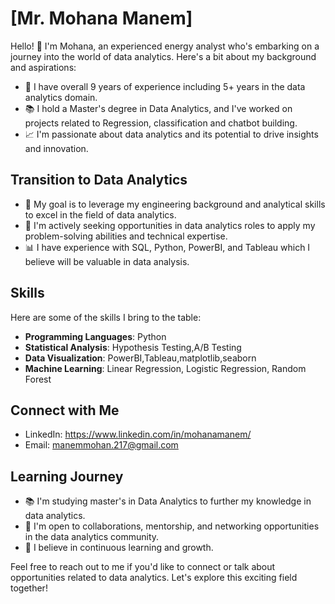 
# [Mr. Mohana Manem]

Hello! 👋 I'm Mohana, an experienced energy analyst who's embarking on a journey into the world of data analytics. Here's a bit about my background and aspirations:

- 🔌 I have overall 9 years of experience including 5+ years in the data analytics domain.
- 📚 I hold a Master's degree in Data Analytics, and I've worked on projects related to Regression, classification and chatbot building.
- 📈 I'm passionate about data analytics and its potential to drive insights and innovation.

## Transition to Data Analytics

- 🎯 My goal is to leverage my engineering background and analytical skills to excel in the field of data analytics.
- 💼 I'm actively seeking opportunities in data analytics roles to apply my problem-solving abilities and technical expertise.
- 📊 I have experience with SQL, Python, PowerBI, and Tableau which I believe will be valuable in data analysis.

## Skills

Here are some of the skills I bring to the table:

- **Programming Languages**: Python
- **Statistical Analysis**: Hypothesis Testing,A/B Testing
- **Data Visualization**: PowerBI,Tableau,matplotlib,seaborn
- **Machine Learning**: Linear Regression, Logistic Regression, Random Forest
      



## Connect with Me

- LinkedIn: https://www.linkedin.com/in/mohanamanem/
- Email: manemmohan.217@gmail.com
## Learning Journey

- 📚 I'm studying master's in Data Analytics to further my knowledge in data analytics.
- 🤝 I'm open to collaborations, mentorship, and networking opportunities in the data analytics community.
- 🌱 I believe in continuous learning and growth.

Feel free to reach out to me if you'd like to connect or talk about opportunities related to data analytics. Let's explore this exciting field together!

